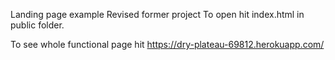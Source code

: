 Landing page example Revised former project To open hit index.html in public folder.

To see whole functional page hit https://dry-plateau-69812.herokuapp.com/
